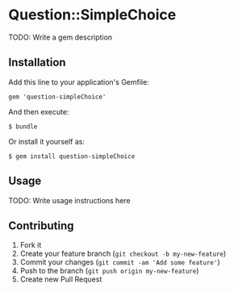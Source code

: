 # Question::SimpleChoice

TODO: Write a gem description

## Installation

Add this line to your application's Gemfile:

    gem 'question-simpleChoice'

And then execute:

    $ bundle

Or install it yourself as:

    $ gem install question-simpleChoice

## Usage

TODO: Write usage instructions here

## Contributing

1. Fork it
2. Create your feature branch (`git checkout -b my-new-feature`)
3. Commit your changes (`git commit -am 'Add some feature'`)
4. Push to the branch (`git push origin my-new-feature`)
5. Create new Pull Request

